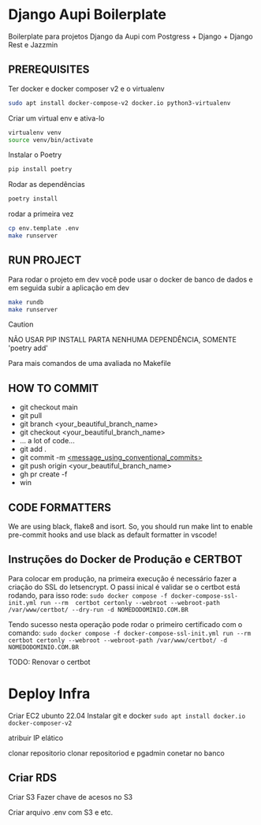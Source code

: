 # Django Aupi Boilerplate

Boilerplate para projetos Django da Aupi com Postgress + Django + Django Rest e Jazzmin

## PREREQUISITES
Ter docker e docker composer v2 e o virtualenv
```bash
sudo apt install docker-compose-v2 docker.io python3-virtualenv
```

Criar um virtual env e ativa-lo
```bash
virtualenv venv
source venv/bin/activate
```

Instalar o Poetry
```bash
pip install poetry
```

Rodar as dependências
```bash
poetry install
```

rodar a primeira vez
```bash
cp env.template .env
make runserver
```


## RUN PROJECT
Para rodar o projeto em dev você pode usar o docker de banco de dados e em seguida subir a aplicação em dev
```bash
make rundb
make runserver
```

> [!CAUTION]
> NÃO USAR PIP INSTALL PARTA NENHUMA DEPENDÊNCIA, SOMENTE 'poetry add'

Para mais comandos de uma avaliada no Makefile


## HOW TO COMMIT
- git checkout main
- git pull
- git branch <your_beautiful_branch_name>
- git checkout <your_beautiful_branch_name>
- ... a lot of code...
- git add .
- git commit -m [<message_using_conventional_commits> ](https://www.conventionalcommits.org/en/v1.0.0/)
- git push origin <your_beautiful_branch_name>
- gh pr create -f
- win

## CODE FORMATTERS

We are using black, flake8 and isort.
So, you should run make lint to enable pre-commit hooks and use black as default formatter in vscode!


## Instruções do Docker de Produção e CERTBOT
Para colocar em produção, na primeira execução é necessário fazer a criação do SSL do letsencrypt. O passi inical é validar se o certbot está rodando, para isso rode:
`sudo docker compose -f docker-compose-ssl-init.yml run --rm  certbot certonly --webroot --webroot-path /var/www/certbot/ --dry-run -d NOMEDODOMINIO.COM.BR`

Tendo sucesso nesta operação pode rodar o primeiro certificado com o comando:
`sudo docker compose -f docker-compose-ssl-init.yml run --rm  certbot certonly --webroot --webroot-path /var/www/certbot/ -d NOMEDODOMINIO.COM.BR`

TODO: Renovar o certbot



# Deploy Infra

Criar EC2 ubunto 22.04
Instalar git e docker
`sudo apt install docker.io docker-composer-v2`

atribuir IP elático

clonar repositorio
clonar repositoriod e pgadmin
conetar no banco




Criar RDS
- 

Criar S3
Fazer chave de acesos no S3

Criar arquivo .env com S3 e etc.